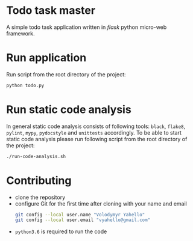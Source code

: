 # Todo task master
A simple todo task application written in _flask_ python micro-web framework.

# Run application
Run script from the root directory of the project:
```bash
python todo.py
```

# Run static code analysis
In general static code analysis consists of following tools: `black`, `flake8`, `pylint`, `mypy`, `pydocstyle` and `unittests` accordingly.
To be able to start static code analysis please run following script from the root directory of the project:
```bash
./run-code-analysis.sh
```

# Contributing

- clone the repository
- configure Git for the first time after cloning with your name and email
  ```bash
  git config --local user.name "Volodymyr Yahello"
  git config --local user.email "vyahello@gmail.com"
  ```
- `python3.6` is required to run the code